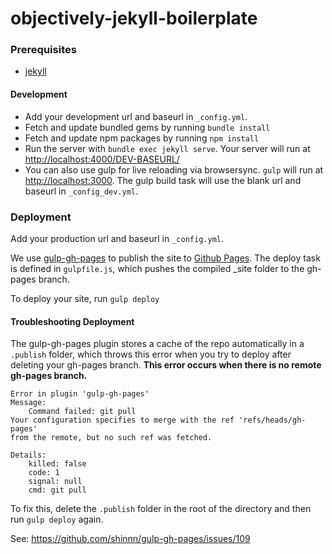 # objectively-jekyll-boilerplate

### Prerequisites
- [jekyll](https://jekyllrb.com/) 

#### Development
- Add your development url and baseurl in `_config.yml`.
- Fetch and update bundled gems by running `bundle install`
- Fetch and update npm packages by running `npm install`
- Run the server with `bundle exec jekyll serve`. Your server will run at [http://localhost:4000/DEV-BASEURL/](http://localhost:4000/DEV-BASEURL/)
- You can also use gulp for live reloading via browsersync. `gulp` will run at [http://localhost:3000](http://localhost:3000). The gulp build task will use  the blank url and baseurl in `_config_dev.yml`.
  
### Deployment
Add your production url and baseurl in `_config.yml`.

We use [gulp-gh-pages](https://www.npmjs.com/package/gulp-gh-pages) to publish the site to [Github Pages](https://pages.github.com/). The deploy task is defined in `gulpfile.js`, which pushes the compiled _site folder to the gh-pages branch. 

To deploy your site, run `gulp deploy`

#### Troubleshooting Deployment 

The gulp-gh-pages plugin stores a cache of the repo automatically in a `.publish` folder, which throws this error when you try to deploy after deleting your gh-pages branch. **This error occurs when there is no remote gh-pages branch.**

```
Error in plugin 'gulp-gh-pages'
Message:
    Command failed: git pull  
Your configuration specifies to merge with the ref 'refs/heads/gh-pages'
from the remote, but no such ref was fetched.

Details:
    killed: false
    code: 1
    signal: null
    cmd: git pull  

```

To fix this, delete the `.publish` folder in the root of the directory and then run `gulp deploy` again.

See:
https://github.com/shinnn/gulp-gh-pages/issues/109

